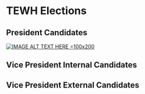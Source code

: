 # TEWH Elections
## President Candidates

[![IMAGE ALT TEXT HERE =100x200](https://img.youtube.com/vi/YOUTUBE_VIDEO_ID_HERE/0.jpg)](https://youtu.be/WEcx6IOqV84)

## Vice President Internal Candidates


## Vice President External Candidates



